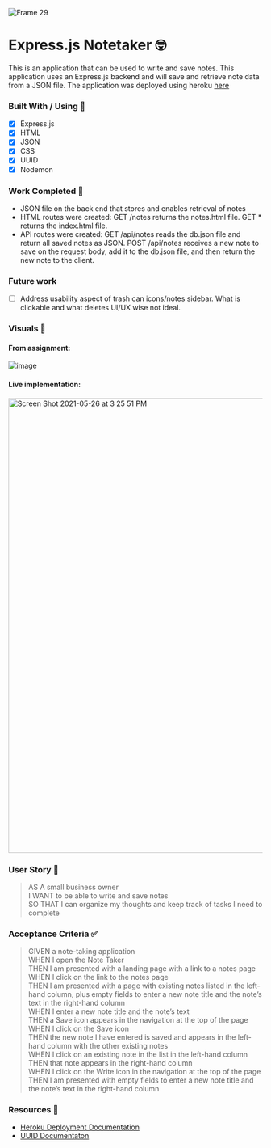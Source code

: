 ![Frame 29](https://user-images.githubusercontent.com/77648727/114291845-787ce400-9a3f-11eb-9748-fc2b7db553ce.png)

# Express.js Notetaker 🤓

This is an application that can be used to write and save notes. This application uses an Express.js backend and will save and retrieve note data from a JSON file. The application was deployed using heroku [here](https://note-taker-sarah.herokuapp.com/)

### Built With / Using 🧰

- [x] Express.js
- [x] HTML
- [x] JSON
- [x] CSS
- [x] UUID
- [x] Nodemon

### Work Completed 🔨
- JSON file on the back end that stores and enables retrieval of notes
- HTML routes were created: GET /notes returns the notes.html file. GET * returns the index.html file.
- API routes were  created: GET /api/notes reads the db.json file and return all saved notes as JSON. POST /api/notes receives a new note to save on the request body, add it to the db.json file, and then return the new note to the client.

### Future work
- [ ] Address usability aspect of trash can icons/notes sidebar. What is clickable and what deletes UI/UX wise not ideal.

### Visuals 👀

#### From assignment:
![image](https://user-images.githubusercontent.com/77648727/114291556-49657300-9a3d-11eb-9218-894bc02b7d8d.png)

#### Live implementation:
<img width="900" alt="Screen Shot 2021-05-26 at 3 25 51 PM" src="https://user-images.githubusercontent.com/77648727/119739176-afb02480-be36-11eb-9729-0bd7ed79d8a0.png">


### User Story 📖
> AS A small business owner           
> I WANT to be able to write and save notes      
> SO THAT I can organize my thoughts and keep track of tasks I need to complete    

### Acceptance Criteria ✅
> GIVEN a note-taking application    
> WHEN I open the Note Taker    
> THEN I am presented with a landing page with a link to a notes page    
> WHEN I click on the link to the notes page    
> THEN I am presented with a page with existing notes listed in the left-hand column, plus empty fields to enter a new note title and the note’s text in the right-hand column    
> WHEN I enter a new note title and the note’s text    
> THEN a Save icon appears in the navigation at the top of the page    
> WHEN I click on the Save icon    
> THEN the new note I have entered is saved and appears in the left-hand column with the other existing notes    
> WHEN I click on an existing note in the list in the left-hand column    
> THEN that note appears in the right-hand column    
> WHEN I click on the Write icon in the navigation at the top of the page    
> THEN I am presented with empty fields to enter a new note title and the note’s text in the right-hand column    

### Resources 🤝
- [Heroku Deployment Documentation](https://devcenter.heroku.com/categories/deployment)
- [UUID Documentaton](https://www.npmjs.com/package/uuid)
